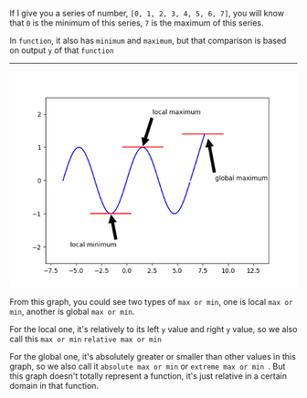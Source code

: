 If I give you a series of number, `[0, 1, 2, 3, 4, 5, 6, 7]`, you will know that `0` is the minimum of this series, `7` is the maximum of this series.

In `function`, it also has `minimum` and `maximum`, but that comparison is based on output `y` of that `function`
___

![](/assets/annotation_for_real.png)

From this graph, you could see two types of `max or min`, one is local `max or min`, another is global `max or min`.

For the local one, it's relatively to its left `y` value and right `y` value, so we also call this `max or min` `relative max or min`

For the global one, it's absolutely greater or smaller than other values in this graph, so we also call it `absolute max or min` or `extreme max or min `. But this graph doesn't totally represent a function, it's just relative in a certain domain in that function. 